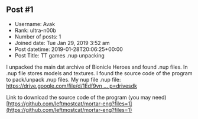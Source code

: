 ## Post #1
- Username: Avak
- Rank: ultra-n00b
- Number of posts: 1
- Joined date: Tue Jan 29, 2019 3:52 am
- Post datetime: 2019-01-28T20:06:25+00:00
- Post Title: TT games .nup unpacking

I unpacked the main dat archive of Bionicle Heroes and found .nup files. In .nup file stores models and textures. I found the source code of the program to pack/unpack .nup files.
My nup file .nup file:  
[https://drive.google.com/file/d/1Edf9vn ... p=drivesdk](https://drive.google.com/file/d/1Edf9vnC9R_LQVjSkvIHCP2wy0IQgH5Iv/view?usp=drivesdk)

Link to download the source code of the program (you may need)[https://github.com/leftmostcat/mortar-eng?files=1](https://github.com/leftmostcat/mortar-eng?files=1)

